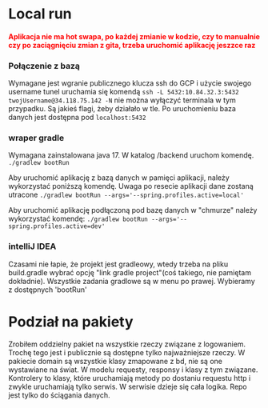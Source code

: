 # Local run

#### <font color="red">Aplikacja nie ma hot swapa, po każdej zmianie w kodzie, czy to manualnie czy po zaciągnięciu zmian z gita, trzeba uruchomić aplikację jeszzce raz</font>


### Połączenie z bazą
Wymagane jest wgranie publicznego klucza ssh do GCP i użycie swojego username
tunel uruchamia się komendą
    ```ssh -L 5432:10.84.32.3:5432 twojUsername@34.118.75.142 -N```
nie można wyłączyć terminala w tym przypadku. Są jakieś flagi, żeby działało w tle. 
Po uruchomieniu baza danych jest dostępna pod `localhost:5432` 

### wraper gradle
Wymagana zainstalowana java 17.
W katalog /backend uruchom komendę. 
    ```./gradlew bootRun```

Aby uruchomić aplikację z bazą danych w pamięci aplikacji, należy wykorzystać poniższą komendę. 
Uwaga po resecie aplikacji dane zostaną utracone
    ```./gradlew bootRun --args='--spring.profiles.active=local'```


Aby uruchomić aplikację podłączoną pod bazę danych w "chmurze" należy wykorzystać komendę:
    ```./gradlew bootRun --args='--spring.profiles.active=dev'```



### intelliJ IDEA
Czasami nie łapie, że projekt jest gradleowy, wtedy trzeba na pliku build.gradle wybrać opcję "link gradle project"(coś takiego, nie pamiętam dokładnie). Wszystkie zadania gradlowe są w menu po prawej. Wybieramy z dostępnych 'bootRun'  

# Podział na pakiety
Zrobiłem oddzielny pakiet na wszystkie rzeczy związane z logowaniem. Trochę tego jest i publicznie są dostępne tylko najważniejsze rzeczy. 
W pakiecie domain są wszystkie klasy zmapowane z bd, nie są one wystawiane na świat. W modelu requesty, responsy i klasy z tym związane.
Kontrolery to klasy, które uruchamiają metody po dostaniu requestu http i zwykle uruchamiają tylko serwis. W serwisie dzieje się cała logika. Repo jest tylko do ściągania danych. 